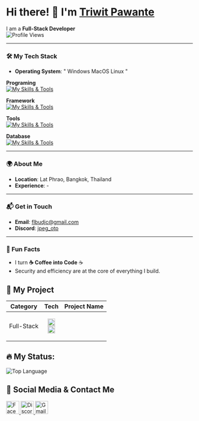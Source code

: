 
# Hi there! 👋 I'm [Triwit Pawante]([https://github.com/jpeg_otp](https://github.com/oak-jpeg))

I am a **Full-Stack Developer** 
<br>![Profile Views](https://komarev.com/ghpvc/?username=oak-jpeg&label=Profile%20views&color=0e75b6&style=flat)

---

### 🛠️ My Tech Stack
- **Operating System**: " Windows MacOS Linux "
  
**Programing**
<br>[![My Skills & Tools](https://skillicons.dev/icons?i=html,css,js,ts,dart,java,php,python,mysql)](https://skillicons.dev)

**Framework**
<br>[![My Skills & Tools](https://skillicons.dev/icons?i=react,nextjs,nodejs,laravel,flutter)](https://skillicons.dev)

**Tools**
<br>[![My Skills & Tools](https://skillicons.dev/icons?i=figma,git,github,mysql,postman,vscode,androidstudio,postman,docker)](https://skillicons.dev)

**Database**
<br>[![My Skills & Tools](https://skillicons.dev/icons?i=mysql,mongodb,firebase)](https://skillicons.dev)

---

### 🌍 About Me
- **Location**: Lat Phrao, Bangkok, Thailand
- **Experience**: -

---

### 📬 Get in Touch  
- **Email**: [flbudjc@gmail.com](mailto:flbudjc@gmail.com)
- **Discord**: [jpeg_otp](https://discord.com/users/551680560163192832)

---

### 🚀 Fun Facts
- I turn **☕ Coffee into Code** ☕
- Security and efficiency are at the core of everything I build.

## :pushpin: My Project
| Category | Tech | Project Name |
|----------|------|--------------|
| Full-Stack | <p align="center"><code><img src="https://upload.wikimedia.org/wikipedia/commons/a/a7/React-icon.svg" alt="React" width="20" height="20" /> <img src="https://laravel.com/img/logomark.min.svg" alt="Laravel" width="20" height="20" /></code></p> | |

## 🔥 My Status:

![Top Language](https://github-readme-stats.vercel.app/api/top-langs/?username=oak-jpeg&layout=compact&theme=radical)

## :link: Social Media & Contact Me
<div align="left">
  <a href="https://www.facebook.com/JPEGDEV" target="_blank">
    <img src="https://img.shields.io/static/v1?message=Facebook&logo=facebook&label=&color=1877F2&logoColor=white&labelColor=&style=for-the-badge" height="35" alt="Facebook : Tri Wit" />
  </a>
  <a href="https://discord.com/users/551680560163192832" target="_blank">
    <img src="https://img.shields.io/static/v1?message=Discord&logo=discord&label=&color=7289DA&logoColor=white&labelColor=&style=for-the-badge" height="35" alt="Discord : jpeg_otp" />
  </a>
  <a href="mailto:flbudjc@gmail.com" target="_blank">
    <img src="https://img.shields.io/static/v1?message=Gmail&logo=gmail&label=&color=EA4335&logoColor=white&labelColor=&style=for-the-badge" height="35" alt="Gmail : flbudjc@gmail.com" />
  </a>
</div>
</br>


